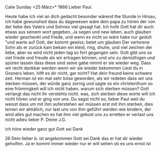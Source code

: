  Calw Sunday <25 März>* 1866
Lieber Paul.

Heute habe ich viel an dich gedacht besonder wärend the Stunde in Hirsau, ich habe gewunshed dass du dagewesen wäre dein papa zu hören der von der liebe des Vaters und Sohnes viel gesagt hat. Ich hofe Gott hat dir auch etwas aus seinem wort gegeben, Ja segen und new leben, auch glauben wieder geschenkt und friede, und wenn es nicht so wäre habe nur gedult "und warte auf Gott, der kommt gewiss; betet um glauben Der verlorene Sohn als er zurück kam bekam ein kleid, ring, shuhe, und viel zeichen der liebe, aber es wird nicht jeden tag so fort gegangen sein. Gott gibt uns so viel friede und freude als wir ertragen können, und uns zu demüthigen und spüren lassen dass diese sind seine gabe nimmt er sie wieder weg. Dass wir recht dankbar werden wenn wir sie wieder bekommen Liest du in Gosners leben, hilft es dir nicht, gar nicht? Hat dein freund keine schwere zeit. Herman ist ein mal sehr böse geworden, als wir redeten dass wir uns sterben müssen, der würde ganz zornig und sagte so ein christenthum so eine frömmigkeit will ich nicht haben. warum sich sterben müssen? Gott verlangt das nicht ihr verstehts nicht. was, sich sterben diese worte will ich nicht hören und er ging von uns. Du sagst nicht so, lieber Paul weil du weisst dass um mit ihm auferstehen wir müssen erst mit ihm sterben, dies lernen wir almälich, nur last uns von Ihm geführt werden wie kindern, der wird alles gut machen es hat ihm viel gekost uns zu erretten er verlast uns nicht adieu lieber P.  Deine J.G.

ich höre wieder ganz gut Gott sei Dank

26 Dein lieber b. ist angekommen Gott sei Dank das er hat dir wieder geholfen. Ja er kommt immer wieder nur er will sehen ob es uns ernst ist 